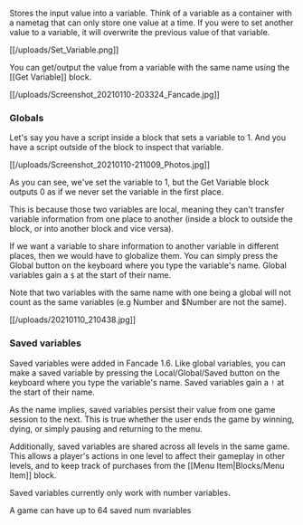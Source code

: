 Stores the input value into a variable. Think of a variable as a container with a nametag that can only store one value at a time. If you were to set another value to a variable, it will overwrite the previous value of that variable.

[[/uploads/Set_Variable.png]]

You can get/output the value from a variable with the same name using the [[Get Variable]] block.

[[/uploads/Screenshot_20210110-203324_Fancade.jpg]]

### Globals

Let's say you have a script inside a block that sets a variable to 1. And you have a script outside of the block to inspect that variable.

[[/uploads/Screenshot_20210110-211009_Photos.jpg]]

As you can see, we've set the variable to 1, but the Get Variable block outputs 0 as if we never set the variable in the first place.

This is because those two variables are local, meaning they can't transfer variable information from one place to another (inside a block to outside the block, or into another block and vice versa).

If we want a variable to share information to another variable in different places, then we would have to globalize them. You can simply press the Global button on the keyboard where you type the variable's name. Global variables gain a `$` at the start of their name.

Note that two variables with the same name with one being a global will not count as the same variables (e.g Number and $Number are not the same).

[[/uploads/20210110_210438.jpg]]

### Saved variables

Saved variables were added in Fancade 1.6. Like global variables, you can make a saved variable by pressing the Local/Global/Saved button on the keyboard where you type the variable's name. Saved variables gain a `!` at the start of their name.

As the name implies, saved variables persist their value from one game session to the next. This is true whether the user ends the game by winning, dying, or simply pausing and returning to the menu.

Additionally, saved variables are shared across all levels in the same game. This allows a player's actions in one level to affect their gameplay in other levels, and to keep track of purchases from the [[Menu Item|Blocks/Menu Item]] block.

Saved variables currently only work with number variables.

A game can have up to 64 saved num nvariables